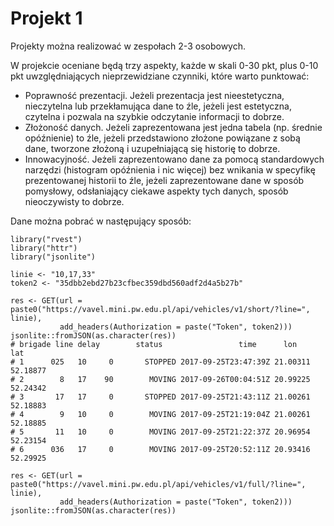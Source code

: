 # Projekt 1

Projekty można realizować w zespołach 2-3 osobowych. 

W projekcie oceniane będą trzy aspekty, każde w skali 0-30 pkt, plus 0-10 pkt uwzględniających nieprzewidziane czynniki, które warto punktować:

* Poprawność prezentacji. Jeżeli prezentacja jest nieestetyczna, nieczytelna lub przekłamująca dane to źle, jeżeli jest estetyczna, czytelna i pozwala na szybkie odczytanie informacji to dobrze.
* Złożoność danych. Jeżeli zaprezentowana jest jedna tabela (np. średnie opóźnienie) to źle, jeżeli przedstawiono złożone powiązane z sobą dane, tworzone złożoną i uzupełniającą się historię to dobrze.
* Innowacyjność. Jeżeli zaprezentowano dane za pomocą standardowych narzędzi (histogram opóźnienia i nic więcej) bez wnikania w specyfikę prezentowanej historii to źle, jeżeli zaprezentowane dane w sposób pomysłowy, odsłaniający ciekawe aspekty tych danych, sposób nieoczywisty to dobrze.

Dane można pobrać w następujący sposób:

```
library("rvest")
library("httr")
library("jsonlite")

linie <- "10,17,33"
token2 <- "35dbb2ebd27b23cfbec359dbd560adf2d4a5b27b"

res <- GET(url = paste0("https://vavel.mini.pw.edu.pl/api/vehicles/v1/short/?line=", linie),
           add_headers(Authorization = paste("Token", token2)))
jsonlite::fromJSON(as.character(res))
# brigade line delay        status                 time      lon      lat
# 1      025   10     0       STOPPED 2017-09-25T23:47:39Z 21.00311 52.18877
# 2        8   17    90        MOVING 2017-09-26T00:04:51Z 20.99225 52.24342
# 3       17   17     0       STOPPED 2017-09-25T21:43:11Z 21.00261 52.18883
# 4        9   10     0        MOVING 2017-09-25T21:19:04Z 21.00261 52.18885
# 5       11   10     0        MOVING 2017-09-25T21:22:37Z 20.96954 52.23154
# 6      036   17     0        MOVING 2017-09-25T20:52:11Z 20.93416 52.29925

res <- GET(url = paste0("https://vavel.mini.pw.edu.pl/api/vehicles/v1/full/?line=", linie),
           add_headers(Authorization = paste("Token", token2)))
jsonlite::fromJSON(as.character(res))
```
